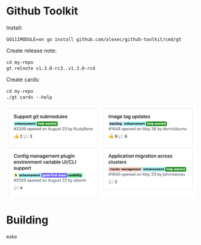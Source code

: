 # Github Toolkit

Install:

```
GO111MODULE=on go install github.com/alexec/github-toolkit/cmd/gt
```

Create release note:

```
cd my-repo
gt relnote v1.3.0-rc3..v1.3.0-rc4
```

Create cards:

```
cd my-repo
./gt cards --help
```

![cards](docs/images/cards.png)


# Building

```
make
```